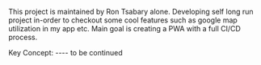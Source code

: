 This project is maintained by Ron Tsabary alone.
Developing self long run project in-order to checkout some cool 
features such as google map utilization in my app etc.
Main goal is creating a PWA with a full CI/CD process.

Key Concept: ---- to be continued
